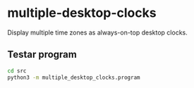# multiple-desktop-clocks

Display multiple time zones as always-on-top desktop clocks.

## Testar program

```bash
cd src
python3 -m multiple_desktop_clocks.program
```



